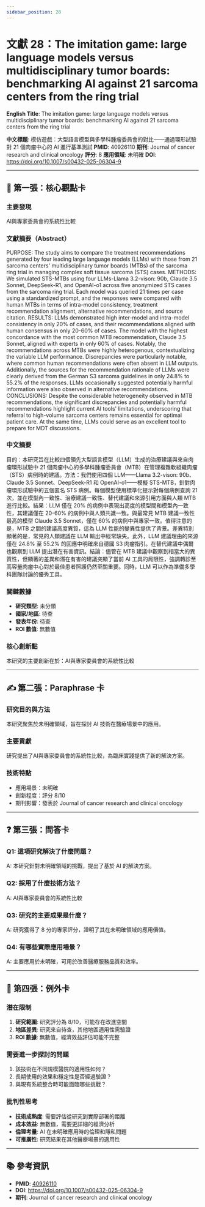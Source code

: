 ```yaml
---
sidebar_position: 28
---
```


# 文獻 28：The imitation game: large language models versus multidisciplinary tumor boards: benchmarking AI against 21 sarcoma centers from the ring trial

**English Title**: The imitation game: large language models versus multidisciplinary tumor boards: benchmarking AI against 21 sarcoma centers from the ring trial

**中文標題**: 模仿遊戲：大型語言模型與多學科腫瘤委員會的對比——通過環形試驗對 21 個肉瘤中心的 AI 進行基準測試
**PMID**: 40926110
**期刊**: Journal of cancer research and clinical oncology
**評分**: 8
**應用領域**: 未明確
**DOI**: https://doi.org/10.1007/s00432-025-06304-9

---

## 📌 第一張：核心觀點卡

### 主要發現
AI與專家委員會的系統性比較

### 文獻摘要（Abstract）
PURPOSE: The study aims to compare the treatment recommendations generated by four leading large language models (LLMs) with those from 21 sarcoma centers' multidisciplinary tumor boards (MTBs) of the sarcoma ring trial in managing complex soft tissue sarcoma (STS) cases. METHODS: We simulated STS-MTBs using four LLMs-Llama 3.2-vison: 90b, Claude 3.5 Sonnet, DeepSeek-R1, and OpenAI-o1 across five anonymized STS cases from the sarcoma ring trial. Each model was queried 21 times per case using a standardized prompt, and the responses were compared with human MTBs in terms of intra-model consistency, treatment recommendation alignment, alternative recommendations, and source citation. RESULTS: LLMs demonstrated high inter-model and intra-model consistency in only 20% of cases, and their recommendations aligned with human consensus in only 20-60% of cases. The model with the highest concordance with the most common MTB recommendation, Claude 3.5 Sonnet, aligned with experts in only 60% of cases. Notably, the recommendations across MTBs were highly heterogenous, contextualizing the variable LLM performance. Discrepancies were particularly notable, where common human recommendations were often absent in LLM outputs. Additionally, the sources for the recommendation rationale of LLMs were clearly derived from the German S3 sarcoma guidelines in only 24.8% to 55.2% of the responses. LLMs occasionally suggested potentially harmful information were also observed in alternative recommendations. CONCLUSIONS: Despite the considerable heterogeneity observed in MTB recommendations, the significant discrepancies and potentially harmful recommendations highlight current AI tools' limitations, underscoring that referral to high-volume sarcoma centers remains essential for optimal patient care. At the same time, LLMs could serve as an excellent tool to prepare for MDT discussions.

### 中文摘要
目的：本研究旨在比較四個領先大型語言模型（LLM）生成的治療建議與來自肉瘤環形試驗中 21 個肉瘤中心的多學科腫瘤委員會（MTB）在管理複雜軟組織肉瘤（STS）病例時的建議。方法：我們使用四個 LLM——Llama 3.2-vison: 90b、Claude 3.5 Sonnet、DeepSeek-R1 和 OpenAI-o1——模擬 STS-MTB，針對肉瘤環形試驗中的五個匿名 STS 病例。每個模型使用標準化提示對每個病例查詢 21 次，並在模型內一致性、治療建議一致性、替代建議和來源引用方面與人類 MTB 進行比較。結果：LLM 僅在 20% 的病例中表現出高度的模型間和模型內一致性，其建議僅在 20-60% 的病例中與人類共識一致。與最常見 MTB 建議一致性最高的模型 Claude 3.5 Sonnet，僅在 60% 的病例中與專家一致。值得注意的是，MTB 之間的建議高度異質，這為 LLM 性能的變異性提供了背景。差異特別顯著的是，常見的人類建議在 LLM 輸出中經常缺失。此外，LLM 建議理由的來源僅在 24.8% 至 55.2% 的回應中明確來自德國 S3 肉瘤指引。在替代建議中偶爾也觀察到 LLM 提出潛在有害資訊。結論：儘管在 MTB 建議中觀察到相當大的異質性，但顯著的差異和潛在有害的建議突顯了當前 AI 工具的局限性，強調轉診至高容量肉瘤中心對於最佳患者照護仍然至關重要。同時，LLM 可以作為準備多學科團隊討論的優秀工具。

### 關鍵數據
- **研究類型**: 未分類
- **國家/地區**: 待查
- **發表年份**: 待查
- **ROI 數值**: 無數值

### 核心創新點
本研究的主要創新在於：AI與專家委員會的系統性比較

---

## ✍️ 第二張：Paraphrase 卡

### 研究目的與方法
本研究聚焦於未明確領域，旨在探討 AI 技術在醫療場景中的應用。

### 主要貢獻
研究提出了AI與專家委員會的系統性比較，為臨床實踐提供了新的解決方案。

### 技術特點
- 應用場景：未明確
- 創新程度：評分 8/10
- 期刊影響：發表於 Journal of cancer research and clinical oncology

---

## ❓ 第三張：問答卡

### Q1: 這項研究解決了什麼問題？
A: 本研究針對未明確領域的挑戰，提出了基於 AI 的解決方案。

### Q2: 採用了什麼技術方法？
A: AI與專家委員會的系統性比較

### Q3: 研究的主要成果是什麼？
A: 研究獲得了 8 分的專家評分，證明了其在未明確領域的應用價值。

### Q4: 有哪些實際應用場景？
A: 主要應用於未明確，可用於改善醫療服務品質和效率。

---

## 🤔 第四張：例外卡

### 潛在限制
1. **研究範圍**: 研究評分為 8/10，可能存在改進空間
2. **地區差異**: 研究來自待查，其他地區適用性需驗證
3. **ROI 數據**: 無數值，經濟效益評估可能不完整

### 需要進一步探討的問題
1. 該技術在不同規模醫院的適用性如何？
2. 長期使用的效果和穩定性是否經過驗證？
3. 與現有系統整合時可能面臨哪些挑戰？

### 批判性思考
- **技術成熟度**: 需要評估從研究到實際部署的距離
- **成本效益**: 無數值，需要更詳細的經濟分析
- **倫理考量**: AI 在未明確應用時的倫理和隱私問題
- **可推廣性**: 研究結果在其他醫療場景的適用性

---

## 📚 參考資訊
- **PMID**: [40926110](https://pubmed.ncbi.nlm.nih.gov/40926110/)
- **DOI**: https://doi.org/10.1007/s00432-025-06304-9
- **期刊**: Journal of cancer research and clinical oncology
